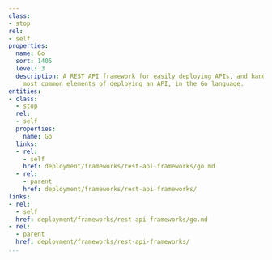 ```yaml
---
class:
- stop
rel:
- self
properties:
  name: Go
  sort: 1405
  level: 3
  description: A REST API framework for easily deploying APIs, and handles all the
    most common elements of deploying an API, in the Go language.
entities:
- class:
  - stop
  rel:
  - self
  properties:
    name: Go
  links:
  - rel:
    - self
    href: deployment/frameworks/rest-api-frameworks/go.md
  - rel:
    - parent
    href: deployment/frameworks/rest-api-frameworks/
links:
- rel:
  - self
  href: deployment/frameworks/rest-api-frameworks/go.md
- rel:
  - parent
  href: deployment/frameworks/rest-api-frameworks/
...
```

